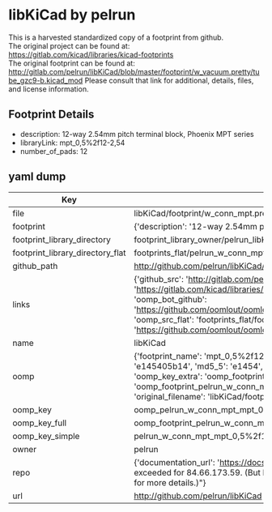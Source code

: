 # libKiCad by pelrun  
This is a harvested standardized copy of a footprint from github.  
The original project can be found at:  
https://gitlab.com/kicad/libraries/kicad-footprints  
The original footprint can be found at:
http://gitlab.com/pelrun/libKiCad/blob/master/footprint/w_vacuum.pretty/tube_gzc9-b.kicad_mod
Please consult that link for additional, details, files, and license information.  
## Footprint Details
* description: 12-way 2.54mm pitch terminal block, Phoenix MPT series  
* libraryLink: mpt_0,5%2f12-2,54  
* number_of_pads: 12  
## yaml dump  
| Key | Value |  
| --- | --- |  
| file | libKiCad/footprint/w_conn_mpt.pretty/mpt_0,5%2f12-2,54.kicad_mod |  
| footprint | {'description': '12-way 2.54mm pitch terminal block, Phoenix MPT series', 'libraryLink': 'mpt_0,5%2f12-2,54', 'number_of_pads': 12} |  
| footprint_library_directory | footprint_library_owner/pelrun_libKiCad |  
| footprint_library_directory_flat | footprints_flat/pelrun_w_conn_mpt_mpt_0,5%2f12_2,54/working |  
| github_path | http://github.com/pelrun/libKiCad/blob/master/footprint/w_conn_mpt.pretty/mpt_0,5%2f12-2,54.kicad_mod |  
| links | {'github_src': 'http://gitlab.com/pelrun/libKiCad/blob/master/footprint/w_vacuum.pretty/tube_gzc9-b.kicad_mod', 'github_src_repo': 'https://gitlab.com/kicad/libraries/kicad-footprints', 'oomp_bot': 'footprints/pelrun_w_conn_mpt_mpt_0,5%2f12_2,54/working', 'oomp_bot_github': 'https://github.com/oomlout/oomlout_oomp_footprint_bot/tree/main/footprints/pelrun_w_conn_mpt_mpt_0,5%2f12_2,54/working', 'oomp_src_flat': 'footprints_flat/footprints_flat/pelrun_w_conn_mpt_mpt_0,5%2f12_2,54/working', 'oomp_src_flat_github': 'https://github.com/oomlout/oomlout_oomp_footprint_src/tree/main/footprints_flat/pelrun_w_conn_mpt_mpt_0,5%2f12_2,54/working'} |  
| name | libKiCad |  
| oomp | {'footprint_name': 'mpt_0,5%2f12_2,54', 'library_name': 'w_conn_mpt', 'md5': 'e145405b1471c895bb0f9e7ac5dca62d', 'md5_10': 'e145405b14', 'md5_5': 'e1454', 'md5_6': 'e14540', 'oomp_key': 'oomp_pelrun_w_conn_mpt_mpt_0,5%2f12_2,54', 'oomp_key_extra': 'oomp_footprint_pelrun_w_conn_mpt_mpt_0,5%2f12_2,54', 'oomp_key_full': 'oomp_footprint_pelrun_w_conn_mpt_mpt_0,5%2f12_2,54_e14540', 'oomp_key_simple': 'pelrun_w_conn_mpt_mpt_0,5%2f12_2,54', 'original_filename': 'libKiCad/footprint/w_conn_mpt.pretty/mpt_0,5%2f12-2,54.kicad_mod', 'owner_name': 'pelrun'} |  
| oomp_key | oomp_pelrun_w_conn_mpt_mpt_0,5%2f12_2,54 |  
| oomp_key_full | oomp_footprint_pelrun_w_conn_mpt_mpt_0,5%2f12_2,54 |  
| oomp_key_simple | pelrun_w_conn_mpt_mpt_0,5%2f12_2,54 |  
| owner | pelrun |  
| repo | {'documentation_url': 'https://docs.github.com/rest/overview/resources-in-the-rest-api#rate-limiting', 'message': "API rate limit exceeded for 84.66.173.59. (But here's the good news: Authenticated requests get a higher rate limit. Check out the documentation for more details.)"} |  
| url | http://github.com/pelrun/libKiCad |  

